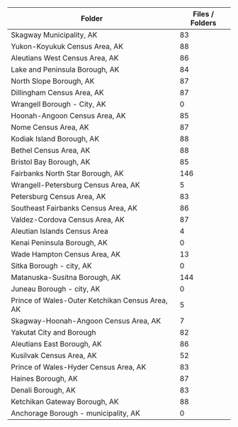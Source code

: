 | Folder                                          |   Files / Folders |
|-------------------------------------------------|-------------------|
| Skagway Municipality, AK                        |                83 |
| Yukon-Koyukuk Census Area, AK                   |                88 |
| Aleutians West Census Area, AK                  |                86 |
| Lake and Peninsula Borough, AK                  |                84 |
| North Slope Borough, AK                         |                87 |
| Dillingham Census Area, AK                      |                87 |
| Wrangell Borough - City, AK                     |                 0 |
| Hoonah-Angoon Census Area, AK                   |                85 |
| Nome Census Area, AK                            |                87 |
| Kodiak Island Borough, AK                       |                88 |
| Bethel Census Area, AK                          |                88 |
| Bristol Bay Borough, AK                         |                85 |
| Fairbanks North Star Borough, AK                |               146 |
| Wrangell-Petersburg Census Area, AK             |                 5 |
| Petersburg Census Area, AK                      |                83 |
| Southeast Fairbanks Census Area, AK             |                86 |
| Valdez-Cordova Census Area, AK                  |                87 |
| Aleutian Islands Census Area                    |                 4 |
| Kenai Peninsula Borough, AK                     |                 0 |
| Wade Hampton Census Area, AK                    |                13 |
| Sitka Borough - city, AK                        |                 0 |
| Matanuska-Susitna Borough, AK                   |               144 |
| Juneau Borough - city, AK                       |                 0 |
| Prince of Wales-Outer Ketchikan Census Area, AK |                 5 |
| Skagway-Hoonah-Angoon Census Area, AK           |                 7 |
| Yakutat City and Borough                        |                82 |
| Aleutians East Borough, AK                      |                86 |
| Kusilvak Census Area, AK                        |                52 |
| Prince of Wales-Hyder Census Area, AK           |                83 |
| Haines Borough, AK                              |                87 |
| Denali Borough, AK                              |                83 |
| Ketchikan Gateway Borough, AK                   |                88 |
| Anchorage Borough - municipality, AK            |                 0 |